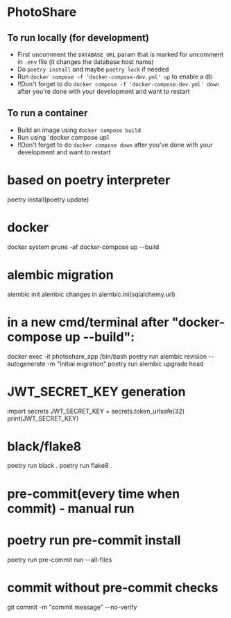 # PhotoShare

## To run locally (for development)
- First uncomment the `DATABASE_URL` param that is marked for uncomment in `.env` file (it changes the database host name)
- Do `poetry install` and maybe `poetry lock` if needed
- Run `docker compose -f 'docker-compose-dev.yml' up` to enable a db
- !!Don't forget to do `docker compose -f 'docker-compose-dev.yml' down` after you're done with your development and want to restart

## To run a container
- Build an image using `docker compose build`
- Run using `docker compose up1
- !!Don't forget to do `docker compose down` after you've done with your development and want to restart



# based on poetry interpreter
poetry install(poetry update)

# docker
docker system prune -af
docker-compose up --build

# alembic migration
alembic init alembic
changes in alembic.ini(sqlalchemy.url)

# in a new cmd/terminal after "docker-compose up --build":
docker exec -it photoshare_app /bin/bash
poetry run alembic revision --autogenerate -m "Initial migration"
poetry run alembic upgrade head

# JWT_SECRET_KEY generation
import secrets
JWT_SECRET_KEY = secrets.token_urlsafe(32)
print(JWT_SECRET_KEY)

# black/flake8
poetry run black .
poetry run flake8 .

# pre-commit(every time when commit) - manual run
# poetry run pre-commit install
poetry run pre-commit run --all-files

# commit without pre-commit checks
git commit -m "commit message" --no-verify